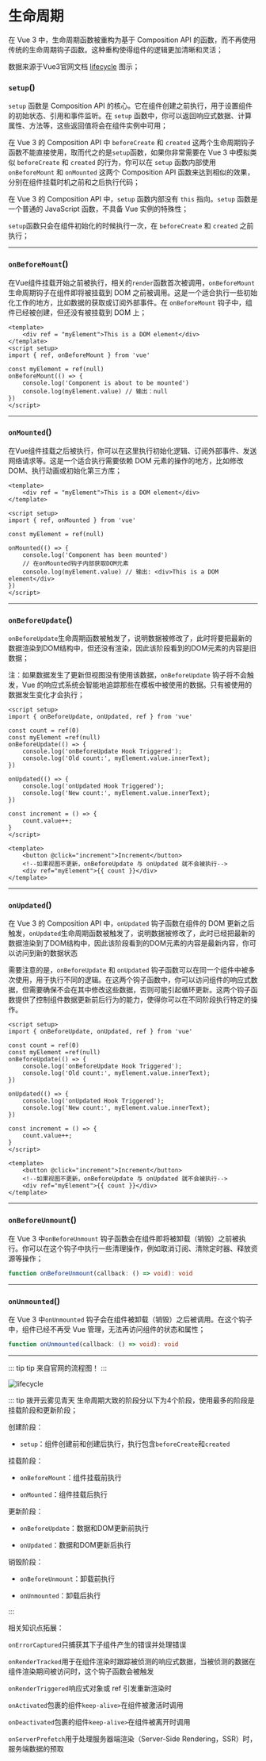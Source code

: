 # 生命周期

在 Vue 3 中，生命周期函数被重构为基于 Composition API 的函数，而不再使用传统的生命周期钩子函数。这种重构使得组件的逻辑更加清晰和灵活；

数据来源于Vue3官网文档 [lifecycle](https://cn.vuejs.org/guide/essentials/lifecycle.html#lifecycle-diagram) 图示；

### `setup`()

`setup` 函数是 Composition API 的核心。它在组件创建之前执行，用于设置组件的初始状态、引用和事件监听。在 `setup` 函数中，你可以返回响应式数据、计算属性、方法等，这些返回值将会在组件实例中可用；

在 Vue 3 的 Composition API 中 `beforeCreate` 和 `created` 这两个生命周期钩子函数不能直接使用，取而代之的是`setup`函数，如果你非常需要在 Vue 3 中模拟类似 `beforeCreate` 和 `created` 的行为，你可以在 `setup` 函数内部使用 `onBeforeMount` 和 `onMounted` 这两个 Composition API 函数来达到相似的效果，分别在组件挂载时机之前和之后执行代码；

在 Vue 3 的 Composition API 中，`setup` 函数内部没有 `this` 指向。`setup` 函数是一个普通的 JavaScript 函数，不具备 Vue 实例的特殊性；

`setup`函数只会在组件初始化的时候执行一次，在 `beforeCreate` 和 `created` 之前执行；

------


### `onBeforeMount`()

在Vue组件挂载开始之前被执行，相关的`render`函数首次被调用，`onBeforeMount` 生命周期钩子在组件即将被挂载到 DOM 之前被调用。这是一个适合执行一些初始化工作的地方，比如数据的获取或订阅外部事件。在 `onBeforeMount` 钩子中，组件已经被创建，但还没有被挂载到 DOM 上；

```vue
<template>
    <div ref = "myElement">This is a DOM element</div>
</template>
<script setup>
import { ref, onBeforeMount } from 'vue'

const myElement = ref(null)
onBeforeMount(() => {
    console.log('Component is about to be mounted')
    console.log(myElement.value) // 输出：null
})
</script>
```

------


### `onMounted`()

在Vue组件挂载之后被执行，你可以在这里执行初始化逻辑、订阅外部事件、发送网络请求等。这是一个适合执行需要依赖 DOM 元素的操作的地方，比如修改 DOM、执行动画或初始化第三方库；

```vue
<template>
    <div ref = "myElement">This is a DOM element</div>
</template>

<script setup>
import { ref, onMounted } from 'vue'

const myElement = ref(null)

onMounted(() => {
    console.log('Component has been mounted')
    // 在onMounted钩子内部获取DOM元素
    console.log(myElement.value) // 输出: <div>This is a DOM element</div>
})
</script>
```

------


### `onBeforeUpdate`()

`onBeforeUpdate`生命周期函数被触发了，说明数据被修改了，此时将要把最新的数据渲染到DOM结构中，但还没有渲染，因此该阶段看到的DOM元素的内容是旧数据；

注：如果数据发生了更新但视图没有使用该数据，`onBeforeUpdate` 钩子将不会触发，Vue 的响应式系统会智能地追踪那些在模板中被使用的数据。只有被使用的数据发生变化才会执行；

```vue
<script setup>
import { onBeforeUpdate, onUpdated, ref } from 'vue'

const count = ref(0)
const myElement =ref(null)
onBeforeUpdate(() => {
    console.log('onBeforeUpdate Hook Triggered');
    console.log('Old count:', myElement.value.innerText);
})

onUpdated(() => {
    console.log('onUpdated Hook Triggered');
    console.log('New count:', myElement.value.innerText);
})

const increment = () => {
    count.value++;
}
</script>

<template>
    <button @click="increment">Increment</button>
    <!--如果视图不更新，onBeforeUpdate 与 onUpdated 就不会被执行-->
    <div ref="myElement">{{ count }}</div>
</template>
```

------


### `onUpdated`()

在 Vue 3 的 Composition API 中，`onUpdated` 钩子函数在组件的 DOM 更新之后触发，`onUpdated`生命周期函数被触发了，说明数据被修改了，此时已经把最新的数据渲染到了DOM结构中，因此该阶段看到的DOM元素的内容是最新内容，你可以访问到新的数据状态

需要注意的是，`onBeforeUpdate` 和 `onUpdated` 钩子函数可以在同一个组件中被多次使用，用于执行不同的逻辑。在这两个钩子函数中，你可以访问组件的响应式数据，但需要确保不会在其中修改这些数据，否则可能引起循环更新。这两个钩子函数提供了控制组件数据更新前后行为的能力，使得你可以在不同阶段执行特定的操作。

```vue
<script setup>
import { onBeforeUpdate, onUpdated, ref } from 'vue'

const count = ref(0)
const myElement =ref(null)
onBeforeUpdate(() => {
    console.log('onBeforeUpdate Hook Triggered');
    console.log('Old count:', myElement.value.innerText);
})

onUpdated(() => {
    console.log('onUpdated Hook Triggered');
    console.log('New count:', myElement.value.innerText);
})

const increment = () => {
    count.value++;
}
</script>

<template>
    <button @click="increment">Increment</button>
    <!--如果视图不更新，onBeforeUpdate 与 onUpdated 就不会被执行-->
    <div ref="myElement">{{ count }}</div>
</template>
```

------


### `onBeforeUnmount`()

在 Vue 3 中`onBeforeUnmount` 钩子函数会在组件即将被卸载（销毁）之前被执行。你可以在这个钩子中执行一些清理操作，例如取消订阅、清除定时器、释放资源等操作；

```ts
function onBeforeUnmount(callback: () => void): void
```

------


### `onUnmounted`()

在 Vue 3 中`onUnmounted` 钩子会在组件被卸载（销毁）之后被调用。在这个钩子中，组件已经不再受 Vue 管理，无法再访问组件的状态和属性；

```ts
function onUnmounted(callback: () => void): void
```

------

::: tip tip
来自官网的流程图！
:::

![lifecycle](../../.vuepress/public/lifecycle.16e4c08e.png)

::: tip 拨开云雾见青天
生命周期大致的阶段分以下为4个阶段，使用最多的阶段是挂载阶段和更新阶段；

创建阶段：

- `setup`：组件创建前和创建后执行，执行包含`beforeCreate`和`created`

挂载阶段：

- `onBeforeMount`：组件挂载前执行

- `onMounted`：组件挂载后执行

更新阶段：

- `onBeforeUpdate`：数据和DOM更新前执行

- `onUpdated`：数据和DOM更新后执行

销毁阶段：

- `onBeforeUnmount`：卸载前执行

- `onUnmounted`：卸载后执行

:::

相关知识点拓展：

`onErrorCaptured`只捕获其下子组件产生的错误并处理错误

`onRenderTracked`用于在组件渲染时跟踪被侦测的响应式数据，当被侦测的数据在组件渲染期间被访问时，这个钩子函数会被触发

`onRenderTriggered`响应式对象或 ref 引发重新渲染时

`onActivated`包裹的组件`keep-alive>`在组件被激活时调用

`onDeactivated`包裹的组件`keep-alive>`在组件被离开时调用

`onServerPrefetch`用于处理服务器端渲染（Server-Side Rendering，SSR）时，服务端数据的预取
